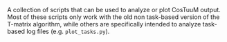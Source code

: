 A collection of scripts that can be used to analyze or plot CosTuuM 
output. Most of these scripts only work with the old non task-based 
version of the T-matrix algorithm, while others are specifically 
intended to analyze task-based log files (e.g. `plot_tasks.py`).
